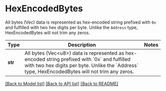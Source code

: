 # HexEncodedBytes

All bytes (Vec<u8>) data is represented as hex-encoded string prefixed with `0x` and fulfilled with two hex digits per byte.  Unlike the `Address` type, HexEncodedBytes will not trim any zeros. 

Type | Description | Notes
------------- | ------------- | -------------
**str** | All bytes (Vec&lt;u8&gt;) data is represented as hex-encoded string prefixed with &#x60;0x&#x60; and fulfilled with two hex digits per byte.  Unlike the &#x60;Address&#x60; type, HexEncodedBytes will not trim any zeros.  | 

[[Back to Model list]](../README.md#documentation-for-models) [[Back to API list]](../README.md#documentation-for-api-endpoints) [[Back to README]](../README.md)

